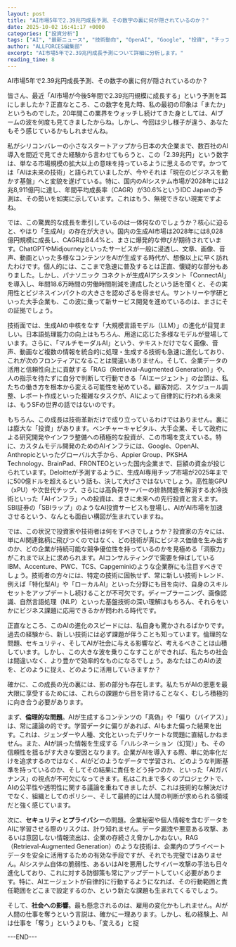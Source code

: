 ```yaml
---
layout: post
title: "AI市場5年で2.39兆円成長予測、その数字の裏に何が隠されているのか？"
date: 2025-10-02 16:41:17 +0000
categories: ["投資分析"]
tags: ["AI", "最新ニュース", "技術動向", "OpenAI", "Google", "投資", "チップ", "エージェント"]
author: "ALLFORCES編集部"
excerpt: "AI市場5年で2.39兆円成長予測について詳細に分析します。"
reading_time: 8
---
```


AI市場5年で2.39兆円成長予測、その数字の裏に何が隠されているのか？

皆さん、最近「AI市場が今後5年間で2.39兆円規模に成長する」という予測を耳にしましたか？正直なところ、この数字を見た時、私の最初の印象は「またか」というものでした。20年間この業界をウォッチし続けてきた身としては、AIブームの波を何度も見てきましたからね。しかし、今回は少し様子が違う、あなたもそう感じているかもしれませんね。

私がシリコンバレーの小さなスタートアップから日本の大企業まで、数百社のAI導入を間近で見てきた経験から言わせてもらうと、この「2.39兆円」という数字は、単なる市場規模の拡大以上の意味を持っているように思えるのです。かつては「AIは未来の技術」と語られていましたが、今やそれは「現在のビジネスを動かす基盤」へと変貌を遂げている。特に、国内のAIシステム市場が2028年には2兆8,911億円に達し、年間平均成長率（CAGR）が30.6%というIDC Japanの予測は、その勢いを如実に示しています。これはもう、無視できない現実ですよね。

では、この驚異的な成長を牽引しているのは一体何なのでしょうか？核心に迫ると、やはり「生成AI」の存在が大きい。国内の生成AI市場は2028年には8,028億円規模に成長し、CAGRは84.4%と、まさに爆発的な伸びが期待されています。ChatGPTやMidjourneyといったサービスが一般に浸透し、文章、画像、音声、動画といった多様なコンテンツをAIが生成する時代が、想像以上に早く訪れたわけです。個人的には、ここまで急速に普及するとは正直、懐疑的な部分もありました。しかし、パナソニック コネクトが生成AIアシスタント「ConnectAI」を導入し、年間18.6万時間の労働時間削減を達成したという話を聞くと、その実用性とビジネスインパクトの大きさを認めざるを得ません。サントリーや学研といった大手企業も、この波に乗って新サービス開発を進めているのは、まさにその証拠でしょう。

技術面では、生成AIの中核をなす「大規模言語モデル（LLM）」の進化が目覚ましい。日本語処理能力の向上はもちろん、用途に応じた多様なモデルが登場しています。さらに、「マルチモーダルAI」という、テキストだけでなく画像、音声、動画など複数の情報を統合的に処理・生成する技術も急速に進化しており、これが次のフロンティアになることは間違いありません。そして、企業データの活用と信頼性向上に貢献する「RAG（Retrieval-Augmented Generation）」や、人の指示を待たずに自分で判断して行動できる「AIエージェント」の台頭は、私たちの働き方を根本から変える可能性を秘めている。顧客対応、スケジュール調整、レポート作成といった複雑なタスクが、AIによって自律的に行われる未来は、もうSFの世界の話ではないのです。

もちろん、この成長は技術革新だけで成り立っているわけではありません。裏には膨大な「投資」があります。ベンチャーキャピタル、大手企業、そして政府による研究開発やインフラ整備への積極的な投資が、この市場を支えている。特に、カスタムモデル開発のためのAIインフラには、Google、OpenAI、Anthropicといったグローバル大手から、Appier Group、PKSHA Technology、BrainPad、FRONTEOといった国内企業まで、巨額の資金が投じられています。Deloitteが予測するように、生成AI専用チップ市場が2025年までに500億ドルを超えるという話も、決して大げさではないでしょう。高性能GPU（xPU）や次世代チップ、さらには高負荷サーバーの排熱問題を解消する水冷技術といった「AIインフラ」への投資は、まさに未来への先行投資と言えます。SBI証券の「SBIラップ」のようなAI投資サービスも登場し、AIがAI市場を加速させるという、なんとも面白い構図が生まれていますね。

では、この状況で投資家や技術者は何をすべきでしょうか？投資家の方々には、単にAI関連銘柄に飛びつくのではなく、どの技術が真にビジネス価値を生み出すのか、どの企業が持続可能な競争優位性を持っているのかを見極める「洞察力」がこれまで以上に求められます。AIコンサルティングで需要を伸ばしているIBM、Accenture、PWC、TCS、Capgeminiのような企業群にも注目すべきでしょう。技術者の方々には、特定の技術に固執せず、常に新しい技術トレンド、例えば「特化型AI」や「ローカルAI」といった分野にも目を向け、自身のスキルセットをアップデートし続けることが不可欠です。ディープラーニング、画像認識、自然言語処理（NLP）といった基盤技術の深い理解はもちろん、それらをいかにビジネス課題に応用できるかが問われる時代です。

正直なところ、このAIの進化のスピードには、私自身も驚かされるばかりです。過去の経験から、新しい技術には必ず課題が伴うことも知っています。倫理的な問題、セキュリティ、そしてAIが社会に与える影響など、考えるべきことは山積しています。しかし、この大きな波を乗りこなすことができれば、私たちの社会は間違いなく、より豊かで効率的なものになるでしょう。あなたはこのAIの波を、どのように捉え、どのように活用していきますか？

確かに、この成長の光の裏には、影の部分も存在します。私たちがAIの恩恵を最大限に享受するためには、これらの課題から目を背けることなく、むしろ積極的に向き合う必要があります。

まず、**倫理的な問題**。AIが生成するコンテンツの「真偽」や「偏り（バイアス）」は、常に議論の的です。学習データに偏りがあれば、AIもまた偏った結果を出す。これは、ジェンダーや人種、文化といったデリケートな問題に直結しかねません。また、AIが誤った情報を生成する「ハルシネーション（幻覚）」も、その信頼性を揺るがす大きな要因となります。企業がAIを導入する際、単に効率化だけを追求するのではなく、AIがどのようなデータで学習され、どのような判断基準を持っているのか、そしてその結果に責任をどう持つのか、といった「AIガバナンス」の視点が不可欠になってきます。私はこれまで多くのプロジェクトで、AIの公平性や透明性に関する議論を重ねてきましたが、これは技術的な解決だけでなく、組織としてのポリシー、そして最終的には人間の判断が求められる領域だと強く感じています。

次に、**セキュリティとプライバシー**の問題。企業秘密や個人情報を含むデータをAIに学習させる際のリスクは、計り知れません。データ漏洩や悪意ある攻撃、あるいは意図しない情報流出は、企業の存続さえ脅かしかねない。RAG（Retrieval-Augmented Generation）のような技術は、企業内のプライベートデータを安全に活用するための有効な手段ですが、それでも完璧ではありません。AIシステム自体の脆弱性、あるいはAIを悪用したサイバー攻撃の手法も日々進化しており、これに対する防御策も常にアップデートしていく必要があります。特に、AIエージェントが自律的に行動するようになれば、その行動範囲と責任範囲をどこまで設定するのか、という新たな課題も生まれてくるでしょう。

そして、**社会への影響**。最も懸念されるのは、雇用の変化かもしれません。AIが人間の仕事を奪うという言説は、確かに一理あります。しかし、私の経験上、AIは仕事を「奪う」というよりも、「変える」と捉

---END---